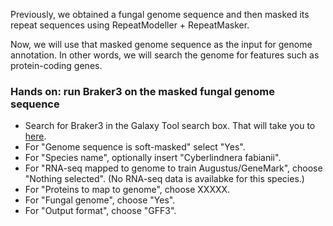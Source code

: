 Previously, we obtained a fungal genome sequence and then masked its repeat sequences using RepeatModeller + RepeatMasker.

Now, we will use that masked genome sequence as the input for genome annotation. In other words, we will search the genome for features such as protein-coding genes.

### Hands on: run Braker3 on the masked fungal genome sequence

- Search for Braker3 in the Galaxy Tool search box. That will take you to [here](https://usegalaxy.eu/?tool_id=toolshed.g2.bx.psu.edu%2Frepos%2Fgenouest%2Fbraker3%2Fbraker3%2F3.0.8%2Bgalaxy2&version=latest).
- For "Genome sequence is soft-masked" select "Yes".
- For "Species name", optionally insert "Cyberlindnera fabianii".
- For "RNA-seq mapped to genome to train Augustus/GeneMark", choose "Nothing selected". (No RNA-seq data is availabke for this species.)
- For "Proteins to map to genome", choose XXXXX.
- For "Fungal genome", choose "Yes".
- For "Output format", choose "GFF3".


